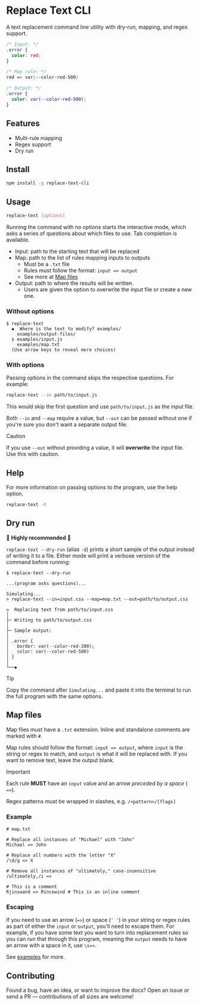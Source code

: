# Replace Text CLI

A text replacement command line utility with dry-run, mapping, and regex support.

```css
/* Input: */
.error {
  color: red;
}

/* Map rule: */
red => var(--color-red-500)

/* Output: */
.error {
  color: var(--color-red-500);
}
```

## Features

- Multi-rule mapping
- Regex support
- Dry run

## Install

```bash
npm install -g replace-text-cli
```

## Usage

```bash
replace-text [options]
```

Running the command with no options starts the interactive mode, which asks a series of questions about which files to use. Tab completion is available.

- Input: path to the starting text that will be replaced
- Map: path to the list of rules mapping inputs to outputs
  - Must be a `.txt` file
  - Rules must follow the format: `input => output`
  - See more at [Map files](#map-files)
- Output: path to where the results will be written.
  - Users are given the option to overwrite the input file or create a new one.

### Without options

```console
$ replace-text
  ◆  Where is the text to modify? examples/
    examples/output-files/
  ❯ examples/input.js
    examples/map.txt
  (Use arrow keys to reveal more choices)
```

### With options

Passing options in the command skips the respective questions. For example:

```bash
replace-text --in path/to/input.js
```

This would skip the first question and use `path/to/input.js` as the input file.

Both `--in` and `--map` require a value, but `--out` can be passed without one if you're sure you don't want a separate output file.

> [!CAUTION]
> If you use `--out` without providing a value, it will **overwrite** the input file. Use this with caution.

## Help

For more information on passing options to the program, use the help option.

```bash
replace-text -h
```

## Dry run

🚨 **Highly recommended** 🚨

`replace-text --dry-run` (alias `-d`) prints a short sample of the output instead of writing it to a file. Either mode will print a verbose version of the command before running:

```console
$ replace-text --dry-run

...(program asks questions)...

Simulating...
> replace-text --in=input.css --map=map.txt --out=path/to/output.css

◇  Replacing text from path/to/input.css
│
├─ Writing to path/to/output.css
│
├─ Sample output:
│
│ .error {
│   border: var(--color-red-200);
│   color: var(--color-red-500)
│ }
│
└──◆
```

> [!TIP]
> Copy the command after `Simulating...` and paste it into the terminal to run the full program with the same options.

## Map files

Map files must have a `.txt` extension. Inline and standalone comments are marked with `#`.

Map rules should follow the format: `input => output`, where `input` is the string or regex to match, and `output` is what it will be replaced with. If you want to remove text, leave the output blank.

> [!IMPORTANT]
> Each rule **MUST** have an `input` value and an arrow _preceded by a space_ (` =>`).

Regex patterns must be wrapped in slashes, e.g. `/<pattern>/[flags]`

### Example

```text title="map.txt"
# map.txt

# Replace all instances of "Michael" with "John"
Michael => John

# Replace all numbers with the letter "X"
/\d/g => X

# Remove all instances of "ultimately," case-insensitive
/ultimately,/i =>

# This is a comment
Rjinswand => Rincewind # This is an inline comment
```

### Escaping

If you need to use an arrow (`=>`) or space (`' '`) in your string or regex rules as part of either the `input` or `output`, you'll need to escape them. For example, if you have some text you want to turn into replacement rules so you can run that through this program, meaning the `output` needs to have an arrow with a space in it, use `\s=>`.

See [examples](examples/color-to-var-map.txt) for more.

## Contributing

Found a bug, have an idea, or want to improve the docs? Open an issue or send a PR — contributions of all sizes are welcome!
